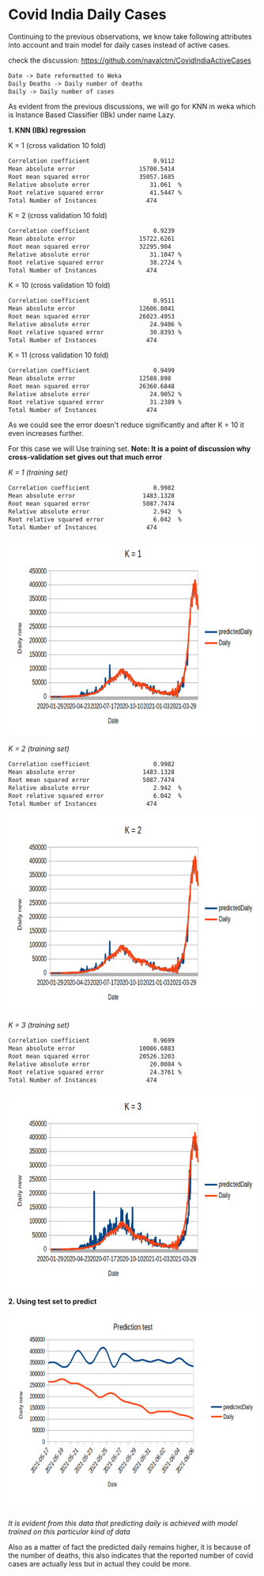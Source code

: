 # Covid India Daily Cases

Continuing to the previous observations, we know take following attributes into account and train model for daily cases instead of active cases.

check the discussion: https://github.com/navalctm/CovidIndiaActiveCases
```
Date -> Date reformatted to Weka
Daily Deaths -> Daily number of deaths
Daily -> Daily number of cases 
```

As evident from the previous discussions, we will go for KNN in weka which is Instance Based Classifier (IBk) under name Lazy.

**1. KNN (IBk) regression**

K = 1 (cross validation 10 fold)
```
Correlation coefficient                  0.9112
Mean absolute error                  15700.5414
Root mean squared error              35057.1685
Relative absolute error                 31.061  %
Root relative squared error             41.5447 %
Total Number of Instances              474  
```

K = 2 (cross validation 10 fold)
```
Correlation coefficient                  0.9239
Mean absolute error                  15722.6261
Root mean squared error              32295.904 
Relative absolute error                 31.1047 %
Root relative squared error             38.2724 %
Total Number of Instances              474   
```

K = 10 (cross validation 10 fold)

```
Correlation coefficient                  0.9511
Mean absolute error                  12606.8041
Root mean squared error              26023.4953
Relative absolute error                 24.9406 %
Root relative squared error             30.8393 %
Total Number of Instances              474 
```

K = 11 (cross validation 10 fold)
```
Correlation coefficient                  0.9499
Mean absolute error                  12588.898 
Root mean squared error              26360.6848
Relative absolute error                 24.9052 %
Root relative squared error             31.2389 %
Total Number of Instances              474 
```

As we could see the error doesn't reduce significantly and after K = 10 it even increases further. 

For this case we will Use training set. 
**Note: It is a point of discussion why cross-validation set gives out that much error**

_K = 1 (training set)_
```
Correlation coefficient                  0.9982
Mean absolute error                   1483.1328
Root mean squared error               5087.7474
Relative absolute error                  2.942  %
Root relative squared error              6.042  %
Total Number of Instances              474  
```

<img src="https://github.com/navalctm/CovidIndiaDailyCases/blob/main/Images/knn_k1.png" alt="alt text" width="900" height="400">

_K = 2 (training set)_
```
Correlation coefficient                  0.9982
Mean absolute error                   1483.1328
Root mean squared error               5087.7474
Relative absolute error                  2.942  %
Root relative squared error              6.042  %
Total Number of Instances              474
```

<img src="https://github.com/navalctm/CovidIndiaDailyCases/blob/main/Images/knn_k2.png" alt="alt text" width="900" height="400">

_K = 3 (training set)_
```
Correlation coefficient                  0.9699
Mean absolute error                  10086.6883
Root mean squared error              20526.3203
Relative absolute error                 20.0084 %
Root relative squared error             24.3761 %
Total Number of Instances              474
```

<img src="https://github.com/navalctm/CovidIndiaDailyCases/blob/main/Images/knn_k3.png" alt="alt text" width="900" height="400">


**2. Using test set to predict** 


<img src="https://github.com/navalctm/CovidIndiaDailyCases/blob/main/Images/test.png" alt="alt text" width="900" height="400">

_It is evident from this data that predicting daily is achieved with model trained on this particular kind of data_

Also as a matter of fact the predicted daily remains higher, it is because of the number of deaths, this also indicates that the reported number of covid cases are actually less but in actual they could be more.


